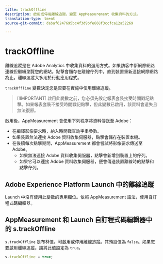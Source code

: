 ```yaml
---
title: trackOffline
description: 啟用或停用離線追蹤，變更 AppMeasurement 收集資料的方式。
translation-type: tm+mt
source-git-commit: dabaf6247695bc4f3d9bfe668f3ccfca12a52269

---
```



# trackOffline

離線追蹤是在 Adobe Analytics 中收集資料的選用方式。如果訪客中斷網際網路連線但繼續瀏覽您的網站，點擊會儲存在離線佇列中，直到裝置重新連接網際網路為止。離線追蹤大多用於行動應用程式。

`trackOffline` 變數決定您是否要在實施中使用離線追蹤。

>[!IMPORTANT] 啟用此變數之前，您必須先設定報表套裝接受時間戳記點擊。如果報表套裝不接受時間戳記點擊，但此變數已啟用，該資料會遺失且無法復原。

啟用後，AppMeasurement 會使用下列程序將資料傳送至 Adobe：

* 在編譯影像要求時，納入時間戳查詢字串參數。
* 如果裝置無法連接 Adobe 資料收集伺服器，點擊會儲存在裝置本機。
* 在後續每次點擊期間，AppMeasurement 都會嘗試將影像要求傳送至 Adobe。
   * 如果無法連接 Adobe 資料收集伺服器，點擊會新增到裝置上的佇列。
   * 如果它可以連接 Adobe 資料收集伺服器，便會傳送裝置離線時的點擊和點擊佇列。

## Adobe Experience Platform Launch 中的離線追蹤

Launch 中沒有使用此變數的專用欄位。依照 AppMeasurement 語法，使用自訂程式碼編輯器。

## AppMeasurement 和 Launch 自訂程式碼編輯器中的 s.trackOffline

`s.trackOffline` 是布林值，可啟用或停用離線追蹤。其預設值為 `false`。如果您要啟用離線追蹤，請將此值設定為 `true`。

```js
s.trackOffline = true;
```
